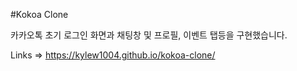 #Kokoa Clone 

카카오톡 초기 로그인 화면과 채팅창 및 프로필, 이벤트 탭등을 구현했습니다.

Links => https://kylew1004.github.io/kokoa-clone/
